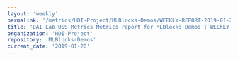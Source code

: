 ```yaml
---
layout: 'weekly'
permalink: '/metrics/HDI-Project/MLBlocks-Demos/WEEKLY-REPORT-2019-01-20'
title: 'DAI Lab OSS Metrics Metrics report for MLBlocks-Demos | WEEKLY-REPORT-2019-01-20'
organization: 'HDI-Project'
repository: 'MLBlocks-Demos'
current_date: '2019-01-20'
---
```

